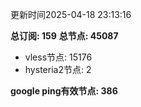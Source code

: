 更新时间2025-04-18 23:13:16

**总订阅: 159**
**总节点: 45087**
- vless节点: 15176
- hysteria2节点: 2

**google ping有效节点: 386**
